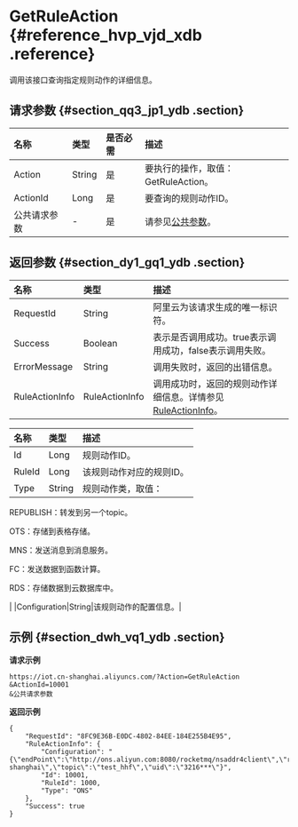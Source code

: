 # GetRuleAction {#reference_hvp_vjd_xdb .reference}

调用该接口查询指定规则动作的详细信息。

## 请求参数 {#section_qq3_jp1_ydb .section}

|名称|类型|是否必需|描述|
|:-|:-|:---|:-|
|Action|String|是|要执行的操作，取值：GetRuleAction。|
|ActionId|Long|是|要查询的规则动作ID。|
|公共请求参数|-|是|请参见[公共参数](intl.zh-CN/云端开发指南/云端API参考/公共参数.md#)。|

## 返回参数 {#section_dy1_gq1_ydb .section}

|名称|类型|描述|
|:-|:-|:-|
|RequestId|String|阿里云为该请求生成的唯一标识符。|
|Success|Boolean|表示是否调用成功。true表示调用成功，false表示调用失败。|
|ErrorMessage|String|调用失败时，返回的出错信息。|
|RuleActionInfo|RuleActionInfo|调用成功时，返回的规则动作详细信息。详情参见[RuleActionInfo](#table_nct_lq1_ydb)。|

|名称|类型|描述|
|:-|:-|:-|
|Id|Long|规则动作ID。|
|RuleId|Long|该规则动作对应的规则ID。|
|Type|String| 规则动作类，取值：

 REPUBLISH：转发到另一个topic。

 OTS：存储到表格存储。

 MNS：发送消息到消息服务。

 FC：发送数据到函数计算。

 RDS：存储数据到云数据库中。

 |
|Configuration|String|该规则动作的配置信息。|

## 示例 {#section_dwh_vq1_ydb .section}

**请求示例**

```
https://iot.cn-shanghai.aliyuncs.com/?Action=GetRuleAction
&ActionId=10001
&公共请求参数
```

**返回示例**

```
{
    "RequestId": "8FC9E36B-E0DC-4802-84EE-184E255B4E95",
    "RuleActionInfo": {
        "Configuration": "{\"endPoint\":\"http://ons.aliyun.com:8080/rocketmq/nsaddr4client\",\"regionName\":\"cn-shanghai\",\"topic\":\"test_hhf\",\"uid\":\"3216***\"}",
        "Id": 10001,
        "RuleId": 1000,
        "Type": "ONS"
    },
    "Success": true
}
```

